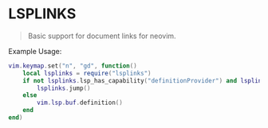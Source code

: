 # LSPLINKS

> Basic support for document links for neovim.

Example Usage:

``` lua
vim.keymap.set("n", "gd", function()
    local lsplinks = require("lsplinks")
    if not lsplinks.lsp_has_capability("definitionProvider") and lsplinks.lsp_has_capability("documentLinkProvider") then
        lsplinks.jump()
    else
        vim.lsp.buf.definition()
    end
end)
```
